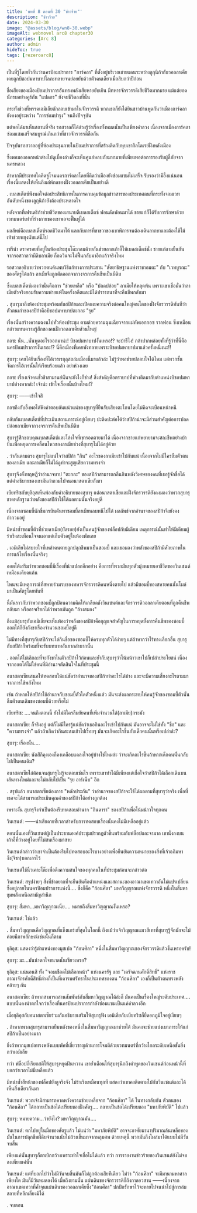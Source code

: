 ```yaml
---
title: 'บทที่ 8 ตอนที่ 30 "ข่าวร้าย"'
description: "ข่าวร้าย"
date: 2024-03-30
image: "@assets/blog/wn8-30.webp"
imageAlt: webnovel arc8 chapter30
categories: [Arc 8]
author: admin
hideToc: true
tags: [rezeroarc8]
---
```


เป็นที่รู้โดยทั่วกันว่านครป้อมปราการ "การ์คลา" ที่ตั้งอยู่บริเวณชายแดนระหว่างลูกุนิก้ากับวอลลาเคียเคยถูกบิชอปมหาบาปโลภะทลายจนย่อยยับด้วยตัวคนเดียวเมื่อสิบกว่าปีก่อน

ชื่อเสียงของเมืองป้อมปราการอันทรงพลังเสียหายยับเยิน มีทหารจักรวรรดิเสียชีวิตมากมาย แม้แต่ยอดนักรบอย่างคูร์กัน "แปดกร" ยังจบชีวิตลงที่นั่น

กระทั่งช่วงที่พรรคเอมิเลียลักลอบเข้ามาในจักรวรรดิ พวกเธอก็ยังได้ยินชาวบ้านพูดกันว่าเมืองการ์คลายังคงอยู่ระหว่าง "การซ่อมบำรุง" จนถึงปัจจุบัน

แต่พอได้มาเห็นสถานที่จริง รอสวาลก็ได้ล่วงรู้ว่าเรื่องทั้งหมดนั้นเป็นเพียงคำลวง เนื่องจากเมืองการ์คลาซ่อมแซมเสร็จสมบูรณ์เกินกว่าที่ชาวจักรวรรดิลือกัน

ปัจจุบันรอสวาลอยู่ที่ห้องประชุมภายในป้อมปราการที่สร้างติดกับหุบเขากิลโดเรย์ฝั่งหลังเมือง

ซึ่งพอมองออกหน้าต่างไปดูเบื้องล่างก็จะเห็นศูนย์หลบภัยมากมายที่เพียงพอต่อการรองรับผู้ลี้ภัยจากนครหลวง

ถ้าหากมีประเทศใดคิดจู่โจมนครการ์คลาโดยที่คิดว่าเมืองยังซ่อมแซมไม่เสร็จ รับรองว่ามีอึ้งแน่นอน เรื่องนี้แสดงให้เห็นถึงเล่ห์กลของฝั่งวอลลาเคียเป็นอย่างดี

.
เบลสเต็ตซ์พึงพอใจต่อประสิทธิภาพในการควบคุมข้อมูลข่าวสารของประเทศตนที่กระทั่งจอมเวทอันดับหนึ่งของลูกุนิก้ายังต้องประหลาดใจ

หลังจากที่เฟรเดริก้าช่วยชีวิตของเสนาบดีเบลสเต็ตซ์ ฟอนดัลฟอนมาได้ ชายแก่ก็ได้รับการรักษาด้วยเวทมนตร์เท่าที่ร่างกายของเขาพอจะฟื้นฟูได้

ผลลัพธ์คือเบลสเต็ตซ์รอดชีวิตมาได้ แลกกับการที่ขาขวาของเขาพิการจนต้องเดินลากขาและต้องใช้ไม้เท้าช่วยพยุงนับแต่นี้ไป

เซรีน่า ดราครอยที่อยู่ในห้องประชุมโต๊ะกลมด้วยกันช่วยลากเก้าอี้ให้เบลสเต็ตซ์นั่ง ชายแก่ถามยืนยันจากรอสวาลว่าผีดิบลาเมีย ก็อดวินจะไม่ฟื้นกลับมาอีกแล้วจริงไหม

รอสวาลอธิบายว่าพวกตนค้นพบวิธีแก้ทางการประสาน "สัตยาธิษฐานแห่งราชาอมตะ" กับ "เวทบูรณะ" ของศัตรูได้แล้ว ลาเมียจึงถูกตัดออกจากวงจรการคืนชีพเป็นผีดิบ

ซึ่งเบลสเต็ตซ์มองว่านั่นคือการ "ช่วยเหลือ" หรือ "ปลดปล่อย" ลาเมียให้หลุดพ้น เพราะเขาเชื่อมั่นว่าลาเมียตัวจริงยอมรับความพ่ายแพ้ในครั้งอดีตและมิได้ปรารถนาที่จะคืนชีพกลับมา

.
สุบารุมาถึงห้องประชุมพร้อมกับสปิก้าและเปิดเผยความจริงต่อคนใหญ่คนโตของฝั่งจักรวรรดิทันทีว่าตัวตนเก่าของสปิก้าคือบิชอปมหาบาปตะกละ "รุย"

เรื่องนั้นสร้างความฉงนไปทั่วห้องประชุม ตามด้วยความฉุนเฉียวจากแม่ทัพเอกกอซ ราลฟอน ซึ่งเหมือนกล่าวแทนความรู้สึกของคนฝั่งวอลลาเคียส่วนใหญ่

กอซ: นั่น...นั่นพูดอะไรออกมาน่ะ! บิชอปมหาบาปงั้นเหรอ!? จะบ้ารึไง! กล้าปากพล่อยทั้งที่รู้ว่าที่นี่คือนครป้อมปราการงั้นเรอะ!? นี่คือเมืองที่เคยพังทลายเพราะบิชอปมหาบาปมาแล้วครั้งหนึ่งนะ!!

สุบารุ: เคยได้ยินเรื่องที่ไอ้เวรเรกุลุสถล่มเมืองนี้มาแล้วล่ะ ไม่รู้ว่าพอช่วยปลอบใจได้ไหม แต่พวกชั้นจัดการไอ้เวรนั้นให้เรียบร้อยแล้ว อย่าห่วงเลย

กอซ: เรื่องเจ้าคนชั่วช้าสามานย์นั่นจะยังไงก็ช่าง! สิ่งสำคัญคือตราบาปที่พ่วงติดมากับตำแหน่งบิชอปมหาบาปต่างหากล่ะ! เจ้าน่ะ เข้าใจเรื่องนั้นบ้างไหม!?

สุบารุ: ――เข้าใจสิ

กอซถึงกับอึ้งพอได้ฟังคำตอบอันแน่วแน่ของสุบารุที่ยืนรับเสียงตะโกนโดยไม่คิดจะเบือนหน้าหนี

กลับกันเบลสเต็ตซ์ที่ประเมินสถานการณ์อยู่เงียบๆ ปะติดปะต่อได้ว่าสปิก้าน่าจะมีส่วนสำคัญต่อการปลดปล่อยลาเมียจากวงจรการคืนชีพเป็นผีดิบ

สุบารุรู้สึกขอบคุณเบลสเต็ตซ์และโล่งใจที่เขารอดตายมาได้ เนื่องจากชายแก่พยายามจะสละชีพอย่างบ้าบิ่นเพื่อหยุดการเคลื่อนไหวของลาเมียช่วงที่สุบารุไม่ได้อยู่ด้วย

.
ว่ากันตามตรง สุบารุไม่แน่ใจว่าสปิก้า "กิน" อะไรของลาเมียเข้าไปกันแน่ เนื่องจากไม่มีใครลืมตัวตนของลาเมีย และลาเมียก็ไม่ได้ดูท่าจะสูญเสียความทรงจำ

สุบารุจึงตั้งทฤษฎีว่าอำนาจบาป "ตะกละ" ของสปิก้าสามารถกลืนกินพลังวิเศษของคนที่เธอรู้จักชื่อได้ แต่คำอธิบายของเขามันกำกวมไปจนอนาสตาเซียกังขา

เบียทริซกับยุลิอุสเห็นพ้องกับคำอธิบายของสุบารุ แต่อนาสตาเซียและฝั่งจักรวรรดิยังคงมองว่าพวกสุบารุขาดหลักฐานว่าพลังของสปิก้าใช้ได้ผลตามนั้นจริงอยู่ดี

เนื่องจากซอมบี้นักขี่มกรบินดันพาซอมบี้ลาเมียหลบหนีไปได้ ผลลัพธ์จากอำนาจของสปิก้าจึงยังคงกำกวมอยู่

มิหนำซ้ำซอมบี้ตัวที่ช่วยลาเมีย(บัลรอย)ยังเป็นคนรู้จักของฟล็อปกับมีเดียม เหตุการณ์นั้นทำให้มีเดียมผู้ร่าเริงสะเทือนใจจนเอาแต่เก็บตัวอยู่ในห้องพักเลย

.
เอมิเลียไม่สบายใจที่เหล่าคนตายถูกปลุกชีพมาเป็นซอมบี้ และเธอมองว่าพลังของสปิก้ามีศักยภาพในการแก้ไขเรื่องนั้นจริงๆ

ออตโต้เสริมว่าพวกซอมบี้มีเรื่องที่น่าแปลกอีกอย่าง คือการที่พวกมันทุกตัวมุ่งหมายเอาชีวิตของวินเซนต์เหมือนเคียดแค้น

ไหนจะมีเหตุการณ์ที่สหายร่วมรบของทหารจักรวรรดิคนหนึ่งตายไป แล้วมีซอมบี้ของสหายคนนั้นโผล่มาเป็นศัตรูโดยทันที

นี่มันราวกับว่าพวกซอมบี้ถูกป้อนความคิดให้เกลียดชังวินเซนต์และจักรวรรดิวอลลาเคียตอนที่ถูกคืนชีพกลับมา หรืออาจเรียกได้ว่าพวกมันถูก "ล้างสมอง"

ถึงแม้สุบารุกับเอมิเลียจะเห็นพ้องว่าพลังของสปิก้าคือกุญแจสำคัญในการหยุดยั้งการคืนชีพของซอมบี้ ออตโต้ก็ยังกังขาเรื่องจำนวนซอมบี้อยู่ดี

ไม่มีทางที่สุบารุกับสปิก้าจะไล่กินชื่อของซอมบี้ให้ครบทุกตัวได้ง่ายๆ แต่ถ้าหากว่าไร้ทางเลือกอื่น สุบารุกับสปิก้าก็พร้อมที่จะรับบทบาทอันยากลำบากนั้น

.
ออตโต้ไม่เลิกละที่จะกังขาในตัวสปิก้าไว้ก่อนและย้ำกับสุบารุว่าโน้มน้าวเขาไปก็เปล่าประโยชน์ เนื่องจากออตโต้ไม่ใช่คนที่มีอำนาจตัดสินใจในที่ประชุมนี้

อนาสตาเซียเสนอให้ทดสอบให้แน่ชัดว่าอำนาจของสปิก้าทำอะไรได้บ้าง และจะมีความเสี่ยงอะไรตามมาจากการใช้พลังไหม

เช่น ถ้าหากให้สปิก้าใช้อำนาจกับซอมบี้ตัวใดตัวหนึ่งแล้ว มันจะส่งผลกระทบให้คนรู้จักของซอมบี้ตัวนั้นลืมตัวตนเดิมของซอมบี้ด้วยหรือไม่

เบียทริซ: ....จนถึงตอนนี้ ยังไม่มีใครลืมยัยคนที่เพิ่มจำนวนได้(ลาเมีย)กระมัง

อนาสตาเซีย: ก็จริงอยู่ แต่ก็ไม่มีใครรู้แน่ชัดว่าเธอกินอะไรเข้าไปกันแน่ มันอาจจะไม่ใช่ทั้ง "ชื่อ" และ "ความทรงจำ" แล้วถ้าเกิดว่ากินสะสมเข้าไปเรื่อยๆ มันจะเกิดอะไรขึ้นกับเด็กคนนั้นหรือเปล่าล่ะ?

สุบารุ: เรื่องนั้น....

อนาสตาเซีย: นัตสึกิคุงเองก็คงเคลือบแคลงใจอยู่บ้างใช่ไหมล่ะ ว่าจะเกิดอะไรขึ้นถ้าหากเด็กคนนั้นกลับไปเป็นคนเดิม?

อนาสตาเซียไล่ต้อนจนสุบารุไม่รู้จะตอบเช่นไร เพราะเขาทำได้มีเพียงแต่เชื่อใจว่าสปิก้าได้เลือกเดินบนเส้นทางใหม่และจะไม่กลับไปเป็น "รุย อาร์เน็บ" อีก

.
สรุปแล้ว อนาสตาเซียต้องการ "หลักประกัน" ว่าอำนาจของสปิก้าจะใช้ได้ผลตามที่สุบารุว่าจริง เพื่อที่เธอจะได้สามารถประเมินคุณค่าของสปิก้าได้อย่างถูกต้อง

เพราะงั้น สุบารุจึงจำเป็นต้องรีบทดสอบอำนาจ "กินดารา" ของสปิก้าเพื่อโน้มน้าวใจทุกคน

วินเซนต์: ――น่าเสียดายที่เวลาสำหรับการทดสอบเรื่องนั้นคงไม่มีเหลืออยู่แล้ว

ตอนนั้นเองที่วินเซนต์ผู้เป็นประธานองค์ประชุมปรากฏตัวขึ้นพร้อมกับฟล็อปและจามาล เขานั่งลงบนเก้าอี้ที่ว่างอยู่โดยที่ไม่สนเรื่องมาสาย

วินเซนต์กล่าวว่าเขาจำเป็นต้องรีบไปทดสอบอะไรบางอย่างเพื่อยืนยันความหมายของสิ่งที่เจ้าอภิมหางั่ง(จิชา)บอกเอาไว้

วินเซนต์ใช้นิ้วเคาะโต๊ะเพื่อดึงความสนใจของทุกคนในที่ประชุมก่อนจะกล่าวต่อ

วินเซนต์: สรุปง่ายๆ สิ่งที่ข้าอยากที่จะยืนยันคือตำแหน่งและสถานะของอาณาเขตเทวาอันไม่แปรเปลี่ยนซึ่งอยู่ภายในนครป้อมปราการแห่งนี้.... ซึ่งก็คือ "ก้อนศิลา" มหาวิญญาณแห่งจักรวรรดิ หนึ่งในสี่มหาขุมพลังเหนือสามัญสำนึก

สุบารุ: สี่มหา...มหาวิญญาณเนี่ย.... หมายถึงสี่มหาวิญญาณงั้นเหรอ?

วินเซนต์: ใช่แล้ว

.
สี่มหาวิญญาณคือวิญญาณที่แข็งแกร่งที่สุดในโลกนี้ ถึงแม้ว่าเจ้าวิญญาณแมวสีเทาที่สุบารุรู้จักมักจะไม่ค่อยมีภาพลักษณ์เช่นนั้นก็ตาม

ยุลิอุส: แสดงว่ารู้ตำแหน่งของมุสเปล "ก้อนศิลา" หนึ่งในสี่มหาวิญญาณของจักรวรรดิแล้วงั้นเหรอครับ!

สุบารุ: มะ...มันน่าตกใจขนาดนั้นเชียวเหรอ?

ยุลิอุส: แน่นอนสิ ทั้ง "จอมเชือดไม่เลือกหน้า" แห่งนครรัฐ และ "เดรัจฉานศักดิ์สิทธิ์" แห่งราชอาณาจักรศักดิ์สิทธิ์ต่างก็เป็นที่เคารพศรัทธาในประเทศของตน "ก้อนศิลา" เองก็เป็นตัวตนทรงพลังคล้ายๆ กัน

อนาสตาเซีย: ถ้าหากสามารถสานสัมพันธ์กับสี่มหาวิญญาณได้ล่ะก็ มันคงเป็นเรื่องใหญ่ระดับประเทศ.... แบบนั้นคงน่าตกใจกว่าเรื่องที่นครป้อมปราการกำลังซ่อมแซมเป็นแค่คำลวงอีก

เมื่อยุลิอุสกับอนาสตาเซียร่วมกันอธิบายเสริมให้สุบารุฟัง เอมิเลียกับเบียทริซก็ยืดอกภูมิใจอยู่เงียบๆ

.
ถ้าหากพวกสุบารุสามารถยืมพลังของหนึ่งในสี่มหาวิญญาณมาช่วยได้ มันคงจะช่วยแบ่งเบาภาระให้แก่สปิก้าเป็นอย่างมาก

ยิ่งถ้าหากมุสเปลทรงพลังแบบพัคที่เชี่ยวชาญด้านการโจมตีด้วยเวทมนตร์ที่กว้างไกลระดับเหนือขั้นยิ่งกว่าเอมิเลีย

ทว่า ฟล็อปก็เรียกสติให้สุบารุหยุดฝันหวาน เขาย้ำเตือนให้สุบารุนึกถึงคำพูดของวินเซนต์ก่อนหน้านี้ที่บอกว่าเวลาไม่มีเหลือแล้ว

มิหนำซ้ำสีหน้าของฟล็อปยังดูจริงจัง ไม่ร่าเริงเหมือนทุกที แสดงว่าเขาคงติดตามไปกับวินเซนต์และได้เห็นสิ่งเดียวกันมา

วินเซนต์: พวกเจ้ามิสามารถคาดหวังความช่วยเหลือจาก "ก้อนศิลา" ได้ ในทางกลับกัน ตัวตนของ "ก้อนศิลา" ได้กลายเป็นข้อได้เปรียบของฝั่งศัตรู.... กลายเป็นข้อได้เปรียบของ "มหาภัยพิบัติ" ไปแล้ว

สุบารุ: หมายความ...ว่ายังไง? มหาวิญญาณมัน....

วินเซนต์: ตกไปอยู่ในมือของศัตรูแล้ว ไม่แน่ว่า "มหาภัยพิบัติ" อาจจะอาศัยมานาปริมาณล้นเหลือของมันในการปลุกชีพผีดิบจำนวนนับไม่ถ้วนขึ้นมาจากหลุมศพ ด้วยเหตุนี้ พวกมันถึงโผล่มาได้แบบไม่มีวันจบสิ้น

เพียงแค่นั้นสุบารุก็ตาเบิกกว้างเพราะทำใจเชื่อไม่ได้แล้ว ทว่า การรายงานข่าวร้ายของวินเซนต์ยังไม่จบลงเพียงแค่นั้น

วินเซนต์: แต่ที่บอกไปว่าไม่มีวันจบสิ้นมันก็ไม่ถูกต้องเสียทีเดียว ไม่ว่า "ก้อนศิลา" จะมีมานามหาศาลเพียงใด มันก็มีวันหมดลงได้ เมื่อถึงยามนั้น แผ่นดินของจักรวรรดิก็ถึงกาลอวสาน ――เนื่องจากอาณาเขตเทวาที่ค้ำจุนแผ่นดินของวอลลาเคียซึ่ง"ก้อนศิลา" ปกปักรักษาไว้จะหายไปจนนำไปสู่การล่มสลายที่หลีกเลี่ยงมิได้

.
จบตอน
